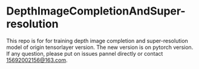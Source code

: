 # DepthImageCompletionAndSuper-resolution  
This repo is for for training depth image completion and super-resolution model of origin tensorlayer version. The new version is on pytorch version.   
If any question, please put on issues pannel directly or contact 15692002156@163.com.
